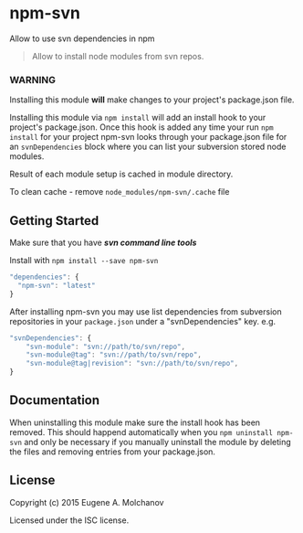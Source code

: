 # npm-svn
Allow to use svn dependencies in npm

> Allow to install node modules from svn repos.

### WARNING

Installing this module **will** make changes to your project's package.json
file.

Installing this module via `npm install` will add an install hook to your
project's package.json. Once this hook is added any time your run `npm install`
for your project npm-svn looks through your package.json file for an
`svnDependencies` block where you can list your subversion stored node modules.

Result of each module setup is cached in module directory. 

To clean cache - remove `node_modules/npm-svn/.cache` file

## Getting Started

Make sure that you have ***svn command line tools***

Install with `npm install --save npm-svn`

```javascript
"dependencies": {
  "npm-svn": "latest"
}
```

After installing npm-svn you may use list dependencies from subversion
repositories in your `package.json` under a "svnDependencies" key. e.g.

```javascript
"svnDependencies": {
	"svn-module": "svn://path/to/svn/repo",
	"svn-module@tag": "svn://path/to/svn/repo",
	"svn-module@tag|revision": "svn://path/to/svn/repo",
}
```

## Documentation
When uninstalling this module make sure the install hook has been removed. This
should happend automatically when you `npm uninstall npm-svn` and only be
necessary if you manually uninstall the module by deleting the files and removing
entries from your package.json.

## License
Copyright (c) 2015 Eugene A. Molchanov

Licensed under the ISC license.
